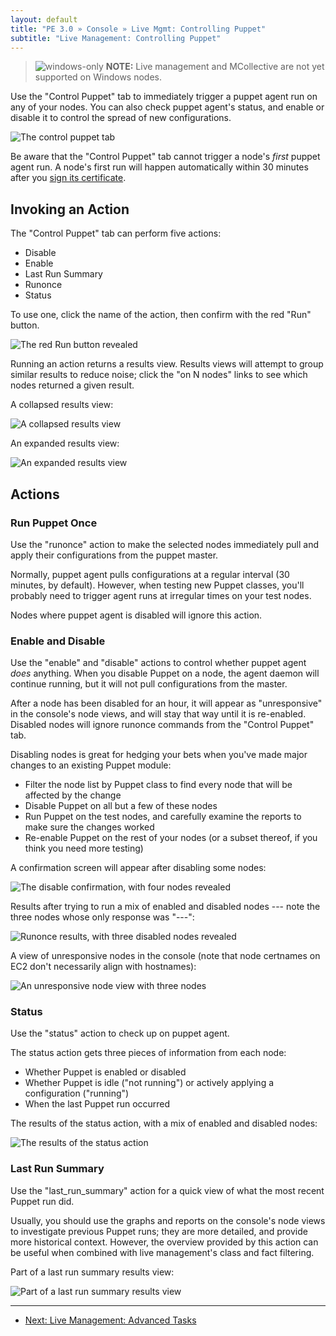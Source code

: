 ```yaml
---
layout: default
title: "PE 3.0 » Console » Live Mgmt: Controlling Puppet"
subtitle: "Live Management: Controlling Puppet"
---
```


> ![windows-only](./images/windows-logo-small.jpg) **NOTE:** Live management and MCollective are not yet supported on Windows nodes.

Use the "Control Puppet" tab to immediately trigger a puppet agent run on any of your nodes. You can also check puppet agent's status, and enable or disable it to control the spread of new configurations.

![The control puppet tab][live_puppet_main]

Be aware that the "Control Puppet" tab cannot trigger a node's _first_ puppet agent run. A node's first run will happen automatically within 30 minutes after you [sign its certificate][certsign]. 

[certsign]: ./install_basic.html#signing-agent-certificates

Invoking an Action
-----

The "Control Puppet" tab can perform five actions:

- Disable     
- Enable     
- Last Run Summary     
- Runonce     
- Status     

To use one, click the name of the action, then confirm with the red "Run" button. 

![The red Run button revealed][live_puppet_runbutton]

Running an action returns a results view. Results views will attempt to group similar results to reduce noise; click the "on N nodes" links to see which nodes returned a given result.

A collapsed results view:

![A collapsed results view][live_puppet_results_collapsed]

An expanded results view:

![An expanded results view][live_puppet_results_expanded]

Actions
-----

### Run Puppet Once

Use the "runonce" action to make the selected nodes immediately pull and apply their configurations from the puppet master. 

Normally, puppet agent pulls configurations at a regular interval (30 minutes, by default). However, when testing new Puppet classes, you'll probably need to trigger agent runs at irregular times on your test nodes. 

Nodes where puppet agent is disabled will ignore this action.

### Enable and Disable

Use the "enable" and "disable" actions to control whether puppet agent _does_ anything. When you disable Puppet on a node, the agent daemon will continue running, but it will not pull configurations from the master. 

After a node has been disabled for an hour, it will appear as "unresponsive" in the console's node views, and will stay that way until it is re-enabled. Disabled nodes will ignore runonce commands from the "Control Puppet" tab. 

Disabling nodes is great for hedging your bets when you've made major changes to an existing Puppet module: 

* Filter the node list by Puppet class to find every node that will be affected by the change
* Disable Puppet on all but a few of these nodes
* Run Puppet on the test nodes, and carefully examine the reports to make sure the changes worked
* Re-enable Puppet on the rest of your nodes (or a subset thereof, if you think you need more testing)

A confirmation screen will appear after disabling some nodes:

![The disable confirmation, with four nodes revealed][live_puppet_disable_results]

Results after trying to run a mix of enabled and disabled nodes --- note the three nodes whose only response was "---":

![Runonce results, with three disabled nodes revealed][live_puppet_disabled_wont_run]

A view of unresponsive nodes in the console (note that node certnames on EC2 don't necessarily align with hostnames): 

![An unresponsive node view with three nodes][live_puppet_unresponsive]

### Status

Use the "status" action to check up on puppet agent. 

The status action gets three pieces of information from each node:

* Whether Puppet is enabled or disabled
* Whether Puppet is idle ("not running") or actively applying a configuration ("running")
* When the last Puppet run occurred

The results of the status action, with a mix of enabled and disabled nodes:

![The results of the status action][live_puppet_status]

### Last Run Summary

Use the "last\_run\_summary" action for a quick view of what the most recent Puppet run did. 

Usually, you should use the graphs and reports on the console's node views to investigate previous Puppet runs; they are more detailed, and provide more historical context. However, the overview provided by this action can be useful when combined with live management's class and fact filtering. 

Part of a last run summary results view:

![Part of a last run summary results view][live_puppet_lastrun]

[live_puppet_disable_results]: ./images/console/live_puppet_disable_results.png
[live_puppet_disabled_wont_run]: ./images/console/live_puppet_disabled_wont_run.png
[live_puppet_lastrun]: ./images/console/live_puppet_lastrun.png
[live_puppet_main]: ./images/console/live_puppet_main.png
[live_puppet_results_collapsed]: ./images/console/live_puppet_results_collapsed.png
[live_puppet_results_expanded]: ./images/console/live_puppet_results_expanded.png
[live_puppet_runbutton]: ./images/console/live_puppet_runbutton.png
[live_puppet_status]: ./images/console/live_puppet_status.png
[live_puppet_unresponsive]: ./images/console/live_puppet_unresponsive.png


* * * 

- [Next: Live Management: Advanced Tasks](./console_live_advanced.html) 
